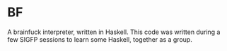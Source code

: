
# BF

A brainfuck interpreter, written in Haskell.
This code was written during a few SIGFP sessions to learn some Haskell, together as a group.
